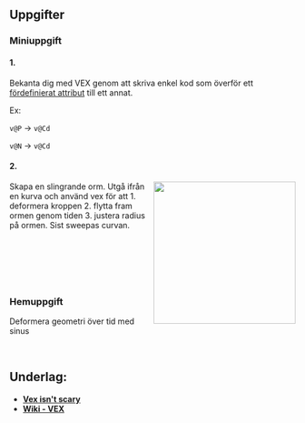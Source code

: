 
## Uppgifter


### Miniuppgift

#### 1.

Bekanta dig med VEX genom att skriva enkel kod som överför ett [fördefinierat attribut](https://www.sidefx.com/docs/houdini/unity/attributes.html#standard-houdini-attributes) till ett annat.

Ex:

`v@P` -> `v@Cd`

`v@N` -> `v@Cd`

#### 2.

<img src="https://media4.giphy.com/media/v1.Y2lkPTc5MGI3NjExbG1pZ2M2dzU0cm8zNzV5cHZobWVkdzB6Z2dhaHA2eWpmZ3k1Zzk0byZlcD12MV9pbnRlcm5hbF9naWZfYnlfaWQmY3Q9Zw/ZuxR7kV9MnrNDGyy8k/giphy.gif" align="right" width="250">

Skapa en slingrande orm. Utgå ifrån en kurva och använd vex för att 1. deformera kroppen 2. flytta fram ormen genom tiden 3. justera radius på ormen. Sist sweepas curvan. 

&nbsp;

&nbsp;

&nbsp;

### Hemuppgift

Deformera geometri över tid med sinus



&nbsp;

## Underlag:
- [**Vex isn't scary**](https://www.youtube.com/watch?v=OeaqMWzkyiw)
- [**Wiki - VEX**](https://github.com/Studio-Konkret/Technical-Direction/wiki/VEX)
